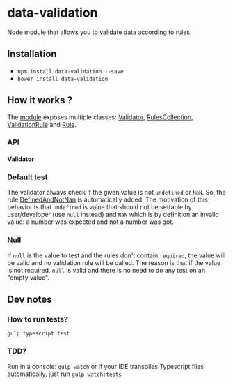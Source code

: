 # data-validation

Node module that allows you to validate data according to rules.

## Installation

* `npm install data-validation --save`
* `bower install data-validation`

## How it works ?

The [module](src/data-validation.ts) exposes multiple classes: [Validator](src/lib/Validator.ts), [RulesCollection](src/lib/RulesCollection.ts), [ValidationRule](src/lib/ValidationRule.ts) and [Rule](src/lib/Rule.ts).

### API

#### Validator

### Default test
The validator always check if the given value is not `undefined` or `NaN`. So, the rule [DefinedAndNotNan](src/lib/DefinedAndNotNan.ts) is automatically added.
The motivation of this behavior is that `undefined` is value that should not be settable by user/developer (use `null` instead)
and `NaN` which is by definition an invalid value: a number was expected and not a number was got.

### Null
If `null` is the value to test and the rules don't contain `required`, the value will be valid and no validation rule will be called.
The reason is that if the value is not required, `null` is valid and there is no need to do any test on an "empty value".

## Dev notes

### How to run tests?

`gulp typescript test`

### TDD?

Run in a console: `gulp watch` or if your IDE transpiles Typescript files automatically, just run `gulp watch:tests`
